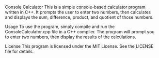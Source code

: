 Console Calculator
This is a simple console-based calculator program written in C++. It prompts the user to enter two numbers, then calculates and displays the sum, difference, product, and quotient of those numbers.

Usage
To use the program, simply compile and run the ConsoleCalculator.cpp file in a C++ compiler. The program will prompt you to enter two numbers, then display the results of the calculations.

License
This program is licensed under the MIT License. See the LICENSE file for details.